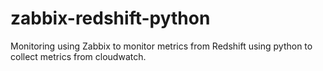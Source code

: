 # zabbix-redshift-python
Monitoring using Zabbix to monitor metrics from Redshift using python to collect metrics from cloudwatch.

